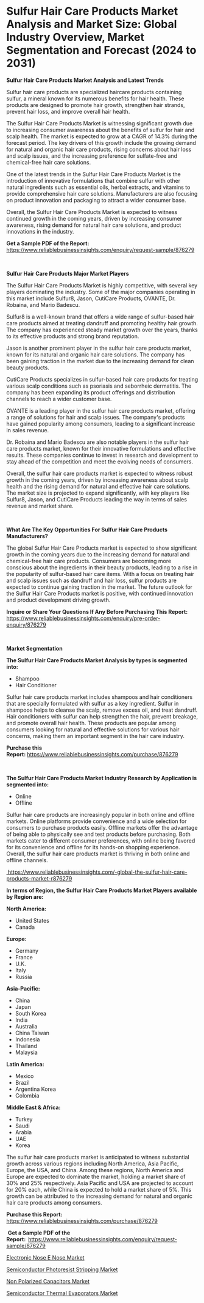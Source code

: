 <p><h1>Sulfur Hair Care Products Market Analysis and Market Size: Global Industry Overview, Market Segmentation and Forecast (2024 to 2031)</h1></p><p><strong>Sulfur Hair Care Products Market Analysis and Latest Trends</strong></p>
<p><p>Sulfur hair care products are specialized haircare products containing sulfur, a mineral known for its numerous benefits for hair health. These products are designed to promote hair growth, strengthen hair strands, prevent hair loss, and improve overall hair health.</p><p>The Sulfur Hair Care Products Market is witnessing significant growth due to increasing consumer awareness about the benefits of sulfur for hair and scalp health. The market is expected to grow at a CAGR of 14.3% during the forecast period. The key drivers of this growth include the growing demand for natural and organic hair care products, rising concerns about hair loss and scalp issues, and the increasing preference for sulfate-free and chemical-free hair care solutions.</p><p>One of the latest trends in the Sulfur Hair Care Products Market is the introduction of innovative formulations that combine sulfur with other natural ingredients such as essential oils, herbal extracts, and vitamins to provide comprehensive hair care solutions. Manufacturers are also focusing on product innovation and packaging to attract a wider consumer base.</p><p>Overall, the Sulfur Hair Care Products Market is expected to witness continued growth in the coming years, driven by increasing consumer awareness, rising demand for natural hair care solutions, and product innovations in the industry.</p></p>
<p><strong>Get a Sample PDF of the Report:&nbsp;</strong> <a href="https://www.reliablebusinessinsights.com/enquiry/request-sample/876279">https://www.reliablebusinessinsights.com/enquiry/request-sample/876279</a></p>
<p>&nbsp;</p>
<p><strong>Sulfur Hair Care Products Major Market Players</strong></p>
<p><p>The Sulfur Hair Care Products Market is highly competitive, with several key players dominating the industry. Some of the major companies operating in this market include Sulfur8, Jason, CutiCare Products, OVANTE, Dr. Robaina, and Mario Badescu.</p><p>Sulfur8 is a well-known brand that offers a wide range of sulfur-based hair care products aimed at treating dandruff and promoting healthy hair growth. The company has experienced steady market growth over the years, thanks to its effective products and strong brand reputation.</p><p>Jason is another prominent player in the sulfur hair care products market, known for its natural and organic hair care solutions. The company has been gaining traction in the market due to the increasing demand for clean beauty products.</p><p>CutiCare Products specializes in sulfur-based hair care products for treating various scalp conditions such as psoriasis and seborrheic dermatitis. The company has been expanding its product offerings and distribution channels to reach a wider customer base.</p><p>OVANTE is a leading player in the sulfur hair care products market, offering a range of solutions for hair and scalp issues. The company's products have gained popularity among consumers, leading to a significant increase in sales revenue.</p><p>Dr. Robaina and Mario Badescu are also notable players in the sulfur hair care products market, known for their innovative formulations and effective results. These companies continue to invest in research and development to stay ahead of the competition and meet the evolving needs of consumers.</p><p>Overall, the sulfur hair care products market is expected to witness robust growth in the coming years, driven by increasing awareness about scalp health and the rising demand for natural and effective hair care solutions. The market size is projected to expand significantly, with key players like Sulfur8, Jason, and CutiCare Products leading the way in terms of sales revenue and market share.</p></p>
<p>&nbsp;</p>
<p><strong>What Are The Key Opportunities For Sulfur Hair Care Products Manufacturers?</strong></p>
<p><p>The global Sulfur Hair Care Products market is expected to show significant growth in the coming years due to the increasing demand for natural and chemical-free hair care products. Consumers are becoming more conscious about the ingredients in their beauty products, leading to a rise in the popularity of sulfur-based hair care items. With a focus on treating hair and scalp issues such as dandruff and hair loss, sulfur products are expected to continue gaining traction in the market. The future outlook for the Sulfur Hair Care Products market is positive, with continued innovation and product development driving growth.</p></p>
<p><strong>Inquire or Share Your Questions If Any Before Purchasing This Report:</strong> <a href="https://www.reliablebusinessinsights.com/enquiry/pre-order-enquiry/876279">https://www.reliablebusinessinsights.com/enquiry/pre-order-enquiry/876279</a></p>
<p>&nbsp;</p>
<p><strong>Market Segmentation</strong></p>
<p><strong>The Sulfur Hair Care Products Market Analysis by types is segmented into:</strong></p>
<p><ul><li>Shampoo</li><li>Hair Conditioner</li></ul></p>
<p><p>Sulfur hair care products market includes shampoos and hair conditioners that are specially formulated with sulfur as a key ingredient. Sulfur in shampoos helps to cleanse the scalp, remove excess oil, and treat dandruff. Hair conditioners with sulfur can help strengthen the hair, prevent breakage, and promote overall hair health. These products are popular among consumers looking for natural and effective solutions for various hair concerns, making them an important segment in the hair care industry.</p></p>
<p><strong>Purchase this Report:&nbsp;</strong><a href="https://www.reliablebusinessinsights.com/purchase/876279">https://www.reliablebusinessinsights.com/purchase/876279</a></p>
<p>&nbsp;</p>
<p><strong>The Sulfur Hair Care Products Market Industry Research by Application is segmented into:</strong></p>
<p><ul><li>Online</li><li>Offline</li></ul></p>
<p><p>Sulfur hair care products are increasingly popular in both online and offline markets. Online platforms provide convenience and a wide selection for consumers to purchase products easily. Offline markets offer the advantage of being able to physically see and test products before purchasing. Both markets cater to different consumer preferences, with online being favored for its convenience and offline for its hands-on shopping experience. Overall, the sulfur hair care products market is thriving in both online and offline channels.</p></p>
<p><a href="https://www.reliablebusinessinsights.com/-global-the-sulfur-hair-care-products-market-r876279">&nbsp;https://www.reliablebusinessinsights.com/-global-the-sulfur-hair-care-products-market-r876279</a></p>
<p><strong>In terms of Region, the Sulfur Hair Care Products Market Players available by Region are:</strong></p>
<p>
    <p> <strong> North America: </strong>
        <ul>
            <li>United States</li>
            <li>Canada</li>
        </ul>
        </p> 
    <p> <strong> Europe: </strong>
        <ul>
            <li>Germany</li>
            <li>France</li>
            <li>U.K.</li>
            <li>Italy</li>
            <li>Russia</li>
        </ul>
        </p> 
    <p> <strong> Asia-Pacific: </strong>
        <ul>
            <li>China</li>
            <li>Japan</li>
            <li>South Korea</li>
            <li>India</li>
            <li>Australia</li>
            <li>China Taiwan</li>
            <li>Indonesia</li>
            <li>Thailand</li>
            <li>Malaysia</li>
        </ul>
        </p> 
    <p> <strong> Latin America: </strong>
        <ul>
            <li>Mexico</li>
            <li>Brazil</li>
            <li>Argentina Korea</li>
            <li>Colombia</li>
        </ul>
        </p> 
    <p> <strong> Middle East & Africa: </strong>
        <ul>
            <li>Turkey</li>
            <li>Saudi</li>
            <li>Arabia</li>
            <li>UAE</li>
            <li>Korea</li>
        </ul>
    </p>
    </p>
<p><p>The sulfur hair care products market is anticipated to witness substantial growth across various regions including North America, Asia Pacific, Europe, the USA, and China. Among these regions, North America and Europe are expected to dominate the market, holding a market share of 30% and 25% respectively. Asia Pacific and USA are projected to account for 20% each, while China is expected to hold a market share of 5%. This growth can be attributed to the increasing demand for natural and organic hair care products among consumers.</p></p>
<p><strong>Purchase this Report: </strong><a href="https://www.reliablebusinessinsights.com/purchase/876279">https://www.reliablebusinessinsights.com/purchase/876279</a></p>
<p>&nbsp;<strong>Get a Sample PDF of the Report:&nbsp;&nbsp;</strong><a href="https://www.reliablebusinessinsights.com/enquiry/request-sample/876279">https://www.reliablebusinessinsights.com/enquiry/request-sample/876279</a></p>
<p><strong></strong></p>
<p><p><a href="https://issuu.com/reportprime-2/docs/electronic-nose-e-nose-market-size-_37313b783efb56">Electronic Nose E Nose Market</a></p><p><a href="https://github.com/baileope6754/Market-Research-Report-List-1/blob/main/semiconductor-photoresist-stripping-market.md">Semiconductor Photoresist Stripping Market</a></p><p><a href="https://issuu.com/reportprime-2/docs/non-polarized-capacitors-market-siz_279bf7c8e912b5">Non Polarized Capacitors Market</a></p><p><a href="https://github.com/mdmasty/Market-Research-Report-List-1/blob/main/semiconductor-thermal-evaporators-market.md">Semiconductor Thermal Evaporators Market</a></p></p>